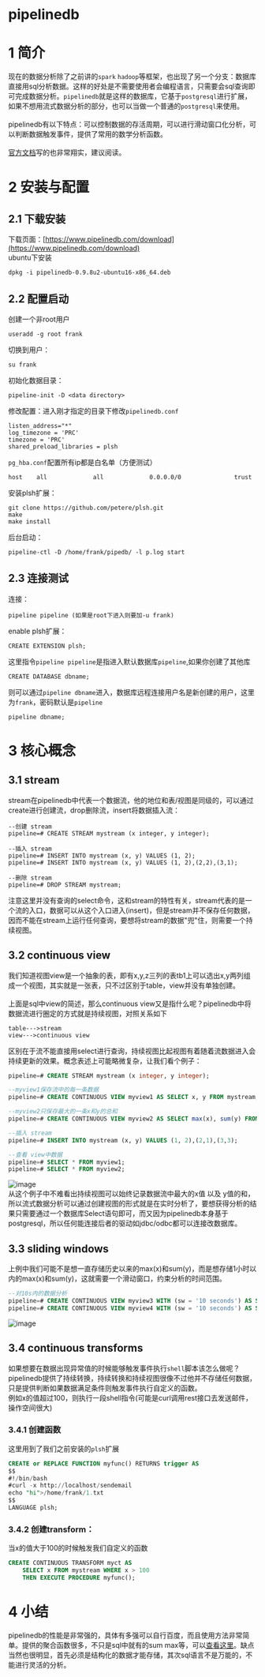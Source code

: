 # pipelinedb
# 1 简介
现在的数据分析除了之前讲的`spark` `hadoop`等框架，也出现了另一个分支：数据库直接用sql分析数据。这样的好处是不需要使用者会编程语言，只需要会sql查询即可完成数据分析。`pipelinedb`就是这样的数据库，它基于`postgresql`进行扩展，如果不想用流式数据分析的部分，也可以当做一个普通的`postgresql`来使用。<br><br>
pipelinedb有以下特点：可以控制数据的存活周期，可以进行滑动窗口化分析，可以判断数据触发事件，提供了常用的数学分析函数。<br><br>
[官方文档](http://docs.pipelinedb.com/)写的也非常翔实，建议阅读。
# 2 安装与配置
## 2.1 下载安装
下载页面：[https://www.pipelinedb.com/download](https://www.pipelinedb.com/download)<br>
ubuntu下安装
```shell
dpkg -i pipelinedb-0.9.8u2-ubuntu16-x86_64.deb
```
## 2.2 配置启动
创建一个非root用户
```shell
useradd -g root frank
```
切换到用户：
```shell
su frank
```
初始化数据目录：
```shell
pipeline-init -D <data directory>
```
修改配置：进入刚才指定的目录下修改`pipelinedb.conf`
```
listen_address="*"
log_timezone = 'PRC'
timezone = 'PRC'
shared_preload_libraries = plsh
```
`pg_hba.conf`配置所有ip都是白名单（方便测试）
```
host    all             all             0.0.0.0/0               trust
```
安装plsh扩展：
```shell
git clone https://github.com/petere/plsh.git 
make 
make install
```
后台启动：
```shell
pipeline-ctl -D /home/frank/pipedb/ -l p.log start
```
## 2.3 连接测试
连接：
```
pipeline pipeline (如果是root下进入则要加-u frank)
```
enable plsh扩展：
```
CREATE EXTENSION plsh;
```
这里指令`pipeline pipeline`是指进入默认数据库`pipeline`,如果你创建了其他库
```
CREATE DATABASE dbname;
```
则可以通过`pipeline dbname`进入，数据库远程连接用户名是新创建的用户，这里为`frank`，密码默认是`pipeline`
```
pipeline dbname;
```
# 3 核心概念
## 3.1 stream
stream在pipelinedb中代表一个数据流，他的地位和表/视图是同级的，可以通过create进行创建流，drop删除流，insert将数据插入流：
```
--创建 stream
pipeline=# CREATE STREAM mystream (x integer, y integer);

--插入 stream
pipeline=# INSERT INTO mystream (x, y) VALUES (1, 2);
pipeline=# INSERT INTO mystream (x, y) VALUES (1, 2),(2,2),(3,1);

--删除 stream
pipeline=# DROP STREAM mystream;
```
注意这里并没有查询的select命令，这和stream的特性有关，stream代表的是一个流的入口，数据可以从这个入口进入(insert)，但是stream并不保存任何数据，因而不能在stream上运行任何查询，要想将stream的数据"兜"住，则需要一个持续视图。
## 3.2 continuous view
我们知道视图view是一个抽象的表，即有x,y,z三列的表tb1上可以选出x,y两列组成一个视图，其实就是一张表，只不过区别于table，view并没有单独创建。<br><br>
上面是sql中view的简述，那么continuous view又是指什么呢？pipelinedb中将数据流进行圈定的方式就是持续视图，对照关系如下<br>
```
table--->stream
view--->continuous view
```
区别在于流不能直接用select进行查询，持续视图比起视图有着随着流数据进入会持续更新的效果。概念表述上可能略微复杂，让我们看个例子：
```sql
pipeline=# CREATE STREAM mystream (x integer, y integer);

--myview1保存流中的每一条数据
pipeline=# CREATE CONTINUOUS VIEW myview1 AS SELECT x, y FROM mystream;

--myview2只保存最大的一条x和y的总和
pipeline=# CREATE CONTINUOUS VIEW myview2 AS SELECT max(x), sum(y) FROM mystream;

--插入 stream
pipeline=# INSERT INTO mystream (x, y) VALUES (1, 2),(2,1),(3,3);

--查看 view中数据
pipeline=# SELECT * FROM myview1;
pipeline=# SELECT * FROM myview2;
```
![image](img/pipelinedb1.gif)  
从这个例子中不难看出持续视图可以始终记录数据流中最大的x值 以及 y值的和，所以流式数据分析可以通过创建视图的形式就是在实时分析了，要想获得分析的结果只需要通过一个数据库Select语句即可，而又因为pipelinedb本身基于postgresql，所以任何能连接后者的驱动如jdbc/odbc都可以连接改数据库。
## 3.3 sliding windows
上例中我们可能不是想一直存储历史以来的max(x)和sum(y)，而是想存储1小时以内的max(x)和sum(y)，这就需要一个滑动窗口，约束分析的时间范围。
```sql
--对10s内的数据分析
pipeline=# CREATE CONTINUOUS VIEW myview3 WITH (sw = '10 seconds') AS SELECT x,y FROM mystream;
pipeline=# CREATE CONTINUOUS VIEW myview4 WITH (sw = '10 seconds') AS SELECT max(x),sum(y) FROM mystream;
```
![image](img/pipelinedb2.gif)
## 3.4 continuous transforms
如果想要在数据出现异常值的时候能够触发事件执行`shell`脚本该怎么做呢？pipelinedb提供了持续转换，持续转换和持续视图很像不过他并不存储任何数据，只是提供判断如果数据满足条件则触发事件执行自定义的函数。<br>
例如x的值超过100，则执行一段shell指令(可能是curl调用rest接口去发送邮件，操作空间很大)<br>
### 3.4.1 创建函数
这里用到了我们之前安装的`plsh`扩展
```sql
CREATE or REPLACE FUNCTION myfunc() RETURNS trigger AS
$$
#!/bin/bash
#curl -x http://localhost/sendemail
echo "hi">/home/frank/1.txt
$$
LANGUAGE plsh;
```
### 3.4.2 创建transform：
当x的值大于100的时候触发我们自定义的函数
```sql
CREATE CONTINUOUS TRANSFORM myct AS
    SELECT x FROM mystream WHERE x > 100
    THEN EXECUTE PROCEDURE myfunc();
```
# 4 小结
pipelinedb的性能是非常强的，具体有多强可以自行百度，而且使用方法非常简单。提供的聚合函数很多，不只是sql中就有的sum max等，可以[查看这里](http://docs.pipelinedb.com/aggregates.html)。缺点当然也很明显，首先必须是结构化的数据才能存储，其次sql语言不是万能的，不能进行灵活的分析。
